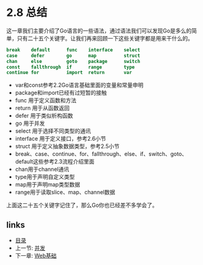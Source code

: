# 2.8 总结

这一章我们主要介绍了Go语言的一些语法，通过语法我们可以发现Go是多么的简单，只有二十五个关键字。让我们再来回顾一下这些关键字都是用来干什么的。

```go
break    default      func    interface    select
case     defer        go      map          struct
chan     else         goto    package      switch
const    fallthrough  if      range        type
continue for          import  return       var
```

* var和const参考2.2Go语言基础里面的变量和常量申明
* package和import已经有过短暂的接触
* func 用于定义函数和方法
* return 用于从函数返回
* defer 用于类似析构函数
* go 用于并发
* select 用于选择不同类型的通讯
* interface 用于定义接口，参考2.6小节
* struct 用于定义抽象数据类型，参考2.5小节
* break、case、continue、for、fallthrough、else、if、switch、goto、default这些参考2.3流程介绍里面
* chan用于channel通讯
* type用于声明自定义类型
* map用于声明map类型数据
* range用于读取slice、map、channel数据

上面这二十五个关键字记住了，那么Go你也已经差不多学会了。

## links

* [目录](https://github.com/7th-heaven/build-web-application-with-golang/tree/606abd586a7270d0e48762cf0454ba0fac330698/zh/preface.md%3E)
* 上一节: [并发](https://github.com/7th-heaven/build-web-application-with-golang/tree/606abd586a7270d0e48762cf0454ba0fac330698/zh/02.7.md%3E)
* 下一章: [Web基础](https://github.com/7th-heaven/build-web-application-with-golang/tree/606abd586a7270d0e48762cf0454ba0fac330698/zh/03.0.md%3E)

